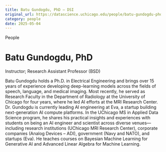 ```yaml
---
title: Batu Gundogdu, PhD – DSI
original_url: https://datascience.uchicago.edu/people/batu-gundogdu-phd
category: people
date: 2025-05-04
---
```


People

# Batu Gundogdu, PhD

Instructor; Research Assistant Professor (BSD)

Batu Gundogdu holds a Ph.D. in Electrical Engineering and brings over 15 years of experience developing deep-learning models across the fields of speech, language, and medical imaging. Most recently, he served as Research Faculty in the Department of Radiology at the University of Chicago for four years, where he led AI efforts at the MRI Research Center. Dr. Gundogdu is currently leading AI engineering at Eva, a startup building next-generation AI compute platforms. In the UChicago MS in Applied Data Science program, he shares his practical insights and experiences with students on being an AI engineer and scientist across diverse venues—including research institutions (UChicago MRI Research Center), corporate companies (Analog Devices – ADI), government (Navy and NATO), and startups (Eva). He teaches courses on Bayesian Machine Learning for Generative AI and Advanced Linear Algebra for Machine Learning.